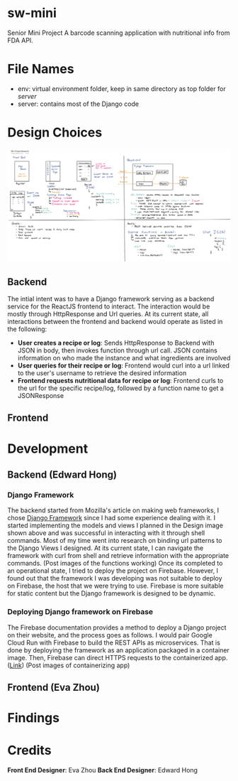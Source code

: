 # sw-mini
Senior Mini Project
A barcode scanning application with nutritional info from FDA API.

# File Names
* env: virtual environment folder, keep in same directory as top folder for *server*
* server: contains most of the Django code

# Design Choices
![alt text](md/Design.png)
## Backend
The intial intent was to have a Django framework serving as a backend service for the ReactJS frontend to interact. The interaction would be mostly through HttpResponse and Url queries. At its current state, all interactions between the frontend and backend would operate as listed in the following:
* **User creates a recipe or log**: Sends HttpResponse to Backend with JSON in body, then invokes function through url call. JSON contains information on who made the instance and what ingredients are involved
* **User queries for their recipe or log**: Frontend would curl into a url linked to the user's username to retrieve the desired information
* **Frontend requests nutritional data for recipe or log**: Frontend curls to the url for the specific recipe/log, followed by a function name to get a JSONResponse

## Frontend

# Development
## Backend (Edward Hong)
### Django Framework
The backend started from Mozilla's article on making web frameworks, I chose [Django Framework](https://developer.mozilla.org/en-US/docs/Learn/Server-side/First_steps/Web_frameworks) since I had some experience dealing with it. I started implementing the models and views I planned in the Design image shown above and was successful in interacting with it through shell commands.
Most of my time went into research on binding url patterns to the Django Views I designed. At its current state, I can navigate the framework with curl from shell and retrieve information with the appropriate commands.
(Post images of the functions working)
Once its completed to an operational state, I tried to deploy the project on Firebase. However, I found out that the framework I was developing was not suitable to deploy on Firebase, the host that we were trying to use. Firebase is more suitable for static content but the Django framework is designed to be dynamic.

### Deploying Django framework on Firebase
The Firebase documentation provides a method to deploy a Django project on their website, and the process goes as follows. I would pair Google Cloud Run with Firebase to build the REST APIs as microservices. That is done by deploying the framework as an application packaged in a container image. Then, Firebase can direct HTTPS requests to the containerized app. ([Link](https://firebase.google.com/docs/hosting/cloud-run))
(Post images of containerizing app)

## Frontend (Eva Zhou)


# Findings


# Credits
**Front End Designer**: Eva Zhou
**Back End Designer**: Edward Hong

